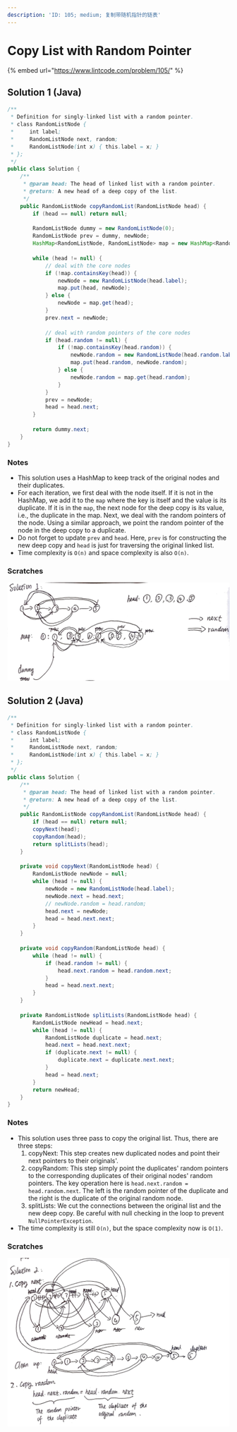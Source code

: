 ```yaml
---
description: 'ID: 105; medium; 复制带随机指针的链表'
---
```


# Copy List with Random Pointer

{% embed url="https://www.lintcode.com/problem/105/" %}

## Solution 1 \(Java\)

```java
/**
 * Definition for singly-linked list with a random pointer.
 * class RandomListNode {
 *     int label;
 *     RandomListNode next, random;
 *     RandomListNode(int x) { this.label = x; }
 * };
 */
public class Solution {
    /**
     * @param head: The head of linked list with a random pointer.
     * @return: A new head of a deep copy of the list.
     */
    public RandomListNode copyRandomList(RandomListNode head) {
        if (head == null) return null;

        RandomListNode dummy = new RandomListNode(0);
        RandomListNode prev = dummy, newNode;
        HashMap<RandomListNode, RandomListNode> map = new HashMap<RandomListNode, RandomListNode>();

        while (head != null) {
            // deal with the core nodes
            if (!map.containsKey(head)) {
                newNode = new RandomListNode(head.label);
                map.put(head, newNode);
            } else {
                newNode = map.get(head);
            }
            prev.next = newNode;

            // deal with random pointers of the core nodes
            if (head.random != null) {
                if (!map.containsKey(head.random)) {
                    newNode.random = new RandomListNode(head.random.label);
                    map.put(head.random, newNode.random);
                } else {
                    newNode.random = map.get(head.random);
                }
            }
            prev = newNode;
            head = head.next;
        }

        return dummy.next;
    }
}
```

### Notes

* This solution uses a HashMap to keep track of the original nodes and their duplicates.
* For each iteration, we first deal with the node itself. If it is not in the HashMap, we add it to the `map` where the key is itself and the value is its duplicate. If it is in the `map`, the next node for the deep copy is its value, i.e., the duplicate in the map. Next, we deal with the random pointers of the node. Using a similar approach, we point the random pointer of the node in the deep copy to a duplicate.
* Do not forget to update `prev` and `head`. Here, `prev` is for constructing the new deep copy and `head` is just for traversing the original linked list. 
* Time complexity is `O(n)` and space complexity is also `O(n)`.

### **Scratches**

![](../../.gitbook/assets/105.jpg)

## Solution 2 \(Java\)

```java
/**
 * Definition for singly-linked list with a random pointer.
 * class RandomListNode {
 *     int label;
 *     RandomListNode next, random;
 *     RandomListNode(int x) { this.label = x; }
 * };
 */
public class Solution {
    /**
     * @param head: The head of linked list with a random pointer.
     * @return: A new head of a deep copy of the list.
     */
    public RandomListNode copyRandomList(RandomListNode head) {
        if (head == null) return null;
        copyNext(head);
        copyRandom(head);
        return splitLists(head);
    }

    private void copyNext(RandomListNode head) {
        RandomListNode newNode = null;
        while (head != null) {
            newNode = new RandomListNode(head.label);
            newNode.next = head.next;
            // newNode.random = head.random;
            head.next = newNode;
            head = head.next.next;
        }
    }

    private void copyRandom(RandomListNode head) {
        while (head != null) {
            if (head.random != null) {
                head.next.random = head.random.next;
            }
            head = head.next.next;
        }
    }

    private RandomListNode splitLists(RandomListNode head) {
        RandomListNode newHead = head.next;
        while (head != null) {
            RandomListNode duplicate = head.next;
            head.next = head.next.next;
            if (duplicate.next != null) {
                duplicate.next = duplicate.next.next;
            }
            head = head.next;
        }
        return newHead;
    }
}
```

### Notes

* This solution uses three pass to copy the original list. Thus, there are three steps:
  1. copyNext: This step creates new duplicated nodes and point their next pointers to their originals'.
  2. copyRandom: This step simply point the duplicates' random pointers to the corresponding duplicates of their original nodes' random pointers. The key operation here is `head.next.random = head.random.next`. The left is the random pointer of the duplicate and the right is the duplicate of the original random node.
  3. splitLists: We cut the connections between the original list and the new deep copy. Be careful with null checking in the loop to prevent `NullPointerException`.
* The time complexity is still `O(n)`, but the space complexity now is `O(1)`.

### **Scratches**

![](../../.gitbook/assets/105-copy.jpg)

